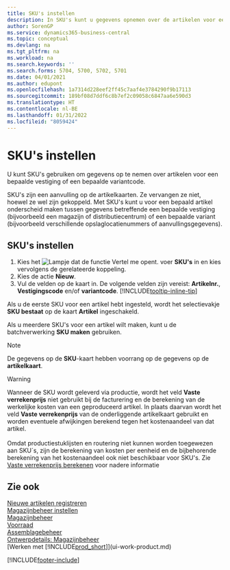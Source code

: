 ```yaml
---
title: SKU's instellen
description: In SKU's kunt u gegevens opnemen over de artikelen voor een bepaalde vestiging of een bepaalde variantcode.
author: SorenGP
ms.service: dynamics365-business-central
ms.topic: conceptual
ms.devlang: na
ms.tgt_pltfrm: na
ms.workload: na
ms.search.keywords: ''
ms.search.forms: 5704, 5700, 5702, 5701
ms.date: 04/01/2021
ms.author: edupont
ms.openlocfilehash: 1a7314d228eef2ff45c7aaf4e3784290f9b17113
ms.sourcegitcommit: 189bf08d7ddf6c8b7ef2c09058c6847aa6e590d3
ms.translationtype: HT
ms.contentlocale: nl-BE
ms.lasthandoff: 01/31/2022
ms.locfileid: "8059424"
---
```

# <a name="set-up-stockkeeping-units"></a>SKU's instellen
U kunt SKU's gebruiken om gegevens op te nemen over artikelen voor een bepaalde vestiging of een bepaalde variantcode.  

SKU's zijn een aanvulling op de artikelkaarten. Ze vervangen ze niet, hoewel ze wel zijn gekoppeld. Met SKU's kunt u voor een bepaald artikel onderscheid maken tussen gegevens betreffende een bepaalde vestiging (bijvoorbeeld een magazijn of distributiecentrum) of een bepaalde variant (bijvoorbeeld verschillende opslaglocatienummers of aanvullingsgegevens).  

## <a name="to-set-up-a-stockkeeping-unit"></a>SKU's instellen  

1.  Kies het ![Lampje dat de functie Vertel me opent.](media/ui-search/search_small.png "Vertel me wat u wilt doen") voer **SKU's** in en kies vervolgens de gerelateerde koppeling.  
2.  Kies de actie **Nieuw**.  
3.  Vul de velden op de kaart in. De volgende velden zijn vereist: **Artikelnr.**, **Vestigingscode** en/of **variantcode**. [!INCLUDE[tooltip-inline-tip](includes/tooltip-inline-tip_md.md)]  

Als u de eerste SKU voor een artikel hebt ingesteld, wordt het selectievakje **SKU bestaat** op de kaart **Artikel** ingeschakeld.  

Als u meerdere SKU's voor een artikel wilt maken, kunt u de batchverwerking **SKU maken** gebruiken.  

> [!NOTE]  
>  De gegevens op de **SKU**-kaart hebben voorrang op de gegevens op de **artikelkaart**.

> [!Warning]
> Wanneer de SKU wordt geleverd via productie, wordt het veld **Vaste verrekenprijs** niet gebruikt bij de facturering en de berekening van de werkelijke kosten van een geproduceerd artikel. In plaats daarvan wordt het veld **Vaste verrekenprijs** van de onderliggende artikelkaart gebruikt en worden eventuele afwijkingen berekend tegen het kostenaandeel van dat artikel.<br /><br />
> Omdat productiestuklijsten en routering niet kunnen worden toegewezen aan SKU´s, zijn de berekening van kosten per eenheid en de bijbehorende berekening van het kostenaandeel ook niet beschikbaar voor SKU's. Zie [Vaste verrekenprijs berekenen](finance-about-calculating-standard-cost.md) voor nadere informatie

## <a name="see-also"></a>Zie ook  
[Nieuwe artikelen registreren](inventory-how-register-new-items.md)  
[Magazijnbeheer instellen](warehouse-setup-warehouse.md)  
[Magazijnbeheer](warehouse-manage-warehouse.md)  
[Voorraad](inventory-manage-inventory.md)  
[Assemblagebeheer](assembly-assemble-items.md)    
[Ontwerpdetails: Magazijnbeheer](design-details-warehouse-management.md)  
[Werken met [!INCLUDE[prod_short](includes/prod_short.md)]](ui-work-product.md)  


[!INCLUDE[footer-include](includes/footer-banner.md)]